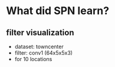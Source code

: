 # What did SPN learn?

## filter visualization 
- dataset: towncenter
- filter: conv1 (64x5x5x3)
- for 10 locations 


